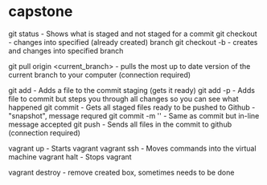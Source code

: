 # capstone

git status - Shows what is staged and not staged for a commit
git checkout <branch> - changes into specified (already created) branch
git checkout -b <branch> - creates and changes into specified branch

git pull origin <current_branch> - pulls the most up to date version of the current branch to your computer (connection required)

git add <file> - Adds a file to the commit staging (gets it ready)
git add -p <file> - Adds file to commit but steps you through all changes so you can see what happened
git commit - Gets all staged files ready to be pushed to Github - "snapshot", message requred
git commit -m '<Message>' - Same as commit but in-line message accepted
git push <branch> - Sends all files in the commit to github (connection required)


vagrant up - Starts vagrant
vagrant ssh - Moves commands into the virtual machine
vagrant halt - Stops vagrant

vagrant destroy - remove created box, sometimes needs to be done